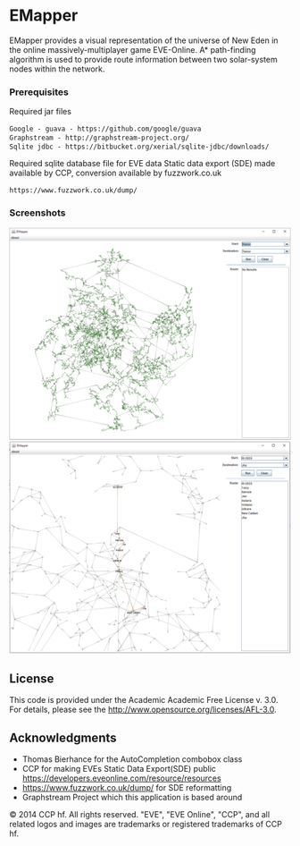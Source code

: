 # EMapper

EMapper provides a visual representation of the universe of New Eden in the online massively-multiplayer game EVE-Online. 
A* path-finding algorithm is used to provide route information between two solar-system nodes within the network.

### Prerequisites

Required jar files

```
Google - guava - https://github.com/google/guava
Graphstream - http://graphstream-project.org/
Sqlite jdbc - https://bitbucket.org/xerial/sqlite-jdbc/downloads/

```
Required sqlite database file for EVE data Static data export (SDE) made available by CCP, conversion available by fuzzwork.co.uk
```
https://www.fuzzwork.co.uk/dump/
```

### Screenshots
![alt text](/screenshots/EMapper1.png "Opening application")
![alt text](/screenshots/EMapper2.png "Example route")

## License

This code is provided under the Academic Academic Free License v. 3.0.
For details, please see the http://www.opensource.org/licenses/AFL-3.0.

## Acknowledgments

* Thomas Bierhance for the AutoCompletion combobox class
* CCP for making EVEs Static Data Export(SDE) public https://developers.eveonline.com/resource/resources
* https://www.fuzzwork.co.uk/dump/ for SDE reformatting
* Graphstream Project which this application is based around

© 2014 CCP hf. All rights reserved. "EVE", "EVE Online", "CCP", and all related logos and images are trademarks or registered trademarks of CCP hf.
